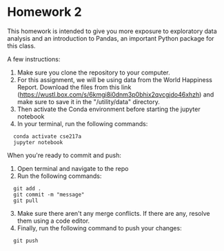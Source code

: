 # Homework 2

This homework is intended to give you more exposure to exploratory data analysis and an introduction to Pandas, an important Python package for this class.

A few instructions:

1. Make sure you clone the repository to your computer. 
2. For this assignment, we will be using data from the World Happiness Report. Download the files from this link (https://wustl.box.com/s/6kmgi8i0dnm3p0bhix2qvcgjdo46xhzh) and make sure to save it in the "/utility/data" directory.
2. Then activate the Conda environment before starting the jupyter notebook
3. In your terminal, run the following commands:
  ```console 
    conda activate cse217a
    jupyter notebook
  ```

When you're ready to commit and push:
1. Open terminal and navigate to the repo
2. Run the following commands:
  ```console 
    git add .
    git commit -m "message"
    git pull
  ```
3. Make sure there aren't any merge conflicts. If there are any, resolve them using a code editor. 
4. Finally, run the following command to push your changes: 
  ```console 
    git push
  ```
